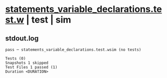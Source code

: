# [statements_variable_declarations.test.w](../../../../../tests/valid/statements_variable_declarations.test.w) | test | sim

## stdout.log
```log
pass ─ statements_variable_declarations.test.wsim (no tests)

Tests (0)
Snapshots 1 skipped
Test Files 1 passed (1)
Duration <DURATION>
```

